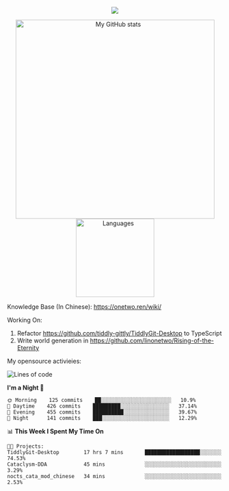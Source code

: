 <a href="https://github.com/linonetwo">
    <p align="center">
        <img src="https://github-profile-trophy.vercel.app/?username=linonetwo&column=7&theme=onedark"/>
    </p>
</a>
<a align="center" href="https://github.com/linonetwo">
  <p align="center">
    <img src="https://github-readme-stats.vercel.app/api?username=linonetwo&show_icons=true&count_private=true" alt="My GitHub stats" width="465"/>
    <img src="https://github-readme-stats.vercel.app/api/top-langs/?username=linonetwo&layout=compact&langs_count=10" alt="Languages" height="183">
  </p>
</a>

Knowledge Base (In Chinese): https://onetwo.ren/wiki/

Working On: 

1. Refactor https://github.com/tiddly-gittly/TiddlyGit-Desktop to TypeScript
1. Write world generation in https://github.com/linonetwo/Rising-of-the-Eternity

My opensource activieies:

<!--START_SECTION:waka-->
![Lines of code](https://img.shields.io/badge/From%20Hello%20World%20I%27ve%20Written-2.5%20million%20lines%20of%20code-blue)

**I'm a Night 🦉** 

```text
🌞 Morning    125 commits    ██░░░░░░░░░░░░░░░░░░░░░░░   10.9% 
🌆 Daytime    426 commits    █████████░░░░░░░░░░░░░░░░   37.14% 
🌃 Evening    455 commits    ██████████░░░░░░░░░░░░░░░   39.67% 
🌙 Night      141 commits    ███░░░░░░░░░░░░░░░░░░░░░░   12.29%

```


📊 **This Week I Spent My Time On** 

```text
🐱‍💻 Projects: 
TiddlyGit-Desktop        17 hrs 7 mins       ██████████████████░░░░░░░   74.53% 
Cataclysm-DDA            45 mins             ░░░░░░░░░░░░░░░░░░░░░░░░░   3.29% 
nocts_cata_mod_chinese   34 mins             ░░░░░░░░░░░░░░░░░░░░░░░░░   2.53% 

```


<!--END_SECTION:waka-->
